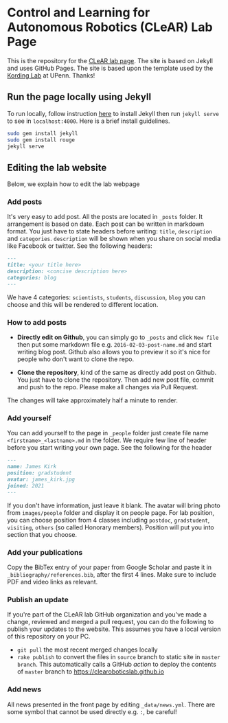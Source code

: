 # Control and Learning for Autonomous Robotics (CLeAR) Lab Page

This is the repository for the [CLeAR lab page](https://clearoboticslab.github.io/). The site is based on Jekyll and uses GitHub Pages. The site is based upon the template used by the [Kording Lab](http://kordinglab.com/) at UPenn. Thanks!

## Run the page locally using Jekyll

To run locally, follow instruction [here](https://jekyllrb.com/) to install Jekyll then run `jekyll serve` to see in `localhost:4000`. Here is a brief install guidelines.

```bash
sudo gem install jekyll
sudo gem install rouge
jekyll serve
```

## Editing the lab website

Below, we explain how to edit the lab webpage

### Add posts

It's very easy to add post. All the posts are located in `_posts` folder. It arrangement is based on
date. Each post can be written in markdown format. You just have to state headers before writing: `title`, `description` and `categories`. `description` will be shown when you share on social media like Facebook or twitter. See the following headers:

``` markdown
---
title: <your title here>
description: <concise description here>
categories: blog
---
```

We have 4 categories: `scientists`, `students`, `discussion`, `blog` you can choose and this will be rendered to different location.

### How to add posts

- **Directly edit on Github**, you can simply go to `_posts` and click `New file` then put some markdown file e.g. `2016-02-03-post-name.md` and start writing blog post. Github also allows you to preview it so it's nice for people who don't want to clone the repo.

- **Clone the repository**, kind of the same as directly add post on Github. You just have to clone the repository. Then add new post file, commit and push to the repo. Please make all changes via Pull Request.

The changes will take approximately half a minute to render.

### Add yourself

You can add yourself to the page in `_people` folder just create file name `<firstname>_<lastname>.md` in the folder. We require few line of header before you start writing your own page. See the following for the header

``` markdown
---
name: James Kirk
position: gradstudent
avatar: james_kirk.jpg
joined: 2021
---
```

If you don't have information, just leave it blank. The avatar will bring photo from `images/people` folder and display it on people page.
For lab position, you can choose position from 4 classes including `postdoc`, `gradstudent`, `visiting`, `others` (so called Honorary members). Position will put you into section that you choose.

### Add your publications

Copy the BibTex entry of your paper from Google Scholar and paste it in `_bibliography/references.bib`, after the first 4 lines. Make sure to include PDF and video links as relevant.

### Publish an update

If you're part of the CLeAR lab GitHub organization and you've made a change, reviewed and merged a pull request, you can do the following to publish your updates to the website. This assumes you have a local version of this repository on your PC.

- `git pull` the most recent merged changes locally
- `rake publish` to convert the files in `source` branch to static site in `master branch`. This automatically calls a GitHub _action_ to deploy the contents of `master` branch to https://clearoboticslab.github.io

### Add news

All news presented in the front page by editing `_data/news.yml`. There are some symbol that cannot be used directly e.g. `:`, be careful!

